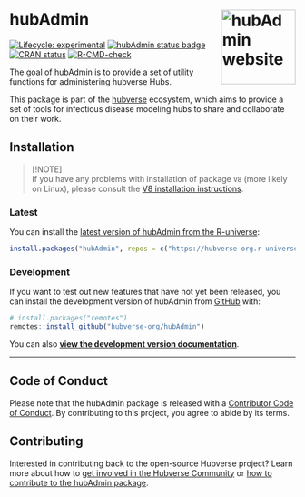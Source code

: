 
<!-- README.md is generated from README.Rmd. Please edit that file -->

# hubAdmin <a href="https://hubverse-org.github.io/hubAdmin/"><img src="man/figures/logo.png" align="right" height="131" alt="hubAdmin website" /></a>

<!-- badges: start -->

[![Lifecycle:
experimental](https://img.shields.io/badge/lifecycle-experimental-orange.svg)](https://lifecycle.r-lib.org/articles/stages.html#experimental)
[![hubAdmin status
badge](https://hubverse-org.r-universe.dev/badges/hubAdmin)](https://hubverse-org.r-universe.dev/hubAdmin)
[![CRAN
status](https://www.r-pkg.org/badges/version/hubAdmin)](https://CRAN.R-project.org/package=hubAdmin)
[![R-CMD-check](https://github.com/hubverse-org/hubAdmin/actions/workflows/R-CMD-check.yaml/badge.svg)](https://github.com/hubverse-org/hubAdmin/actions/workflows/R-CMD-check.yaml)

<!-- badges: end -->

The goal of hubAdmin is to provide a set of utility functions for
administering hubverse Hubs.

This package is part of the [hubverse](https://hubverse.io)
ecosystem, which aims to provide a set of tools for infectious disease
modeling hubs to share and collaborate on their work.

## Installation

> \[!NOTE\]  
> If you have any problems with installation of package `V8` (more
> likely on Linux), please consult the [V8 installation
> instructions](https://github.com/jeroen/V8#installation).

### Latest

You can install the [latest version of hubAdmin from the
R-universe](https://hubverse-org.r-universe.dev/hubAdmin):

``` r
install.packages("hubAdmin", repos = c("https://hubverse-org.r-universe.dev", "https://cloud.r-project.org"))
```

### Development

If you want to test out new features that have not yet been released,
you can install the development version of hubAdmin from
[GitHub](https://github.com/) with:

``` r
# install.packages("remotes")
remotes::install_github("hubverse-org/hubAdmin")
```

You can also [**view the development version
documentation**](https://hubverse-org.github.io/hubAdmin/dev/).

------------------------------------------------------------------------

## Code of Conduct

Please note that the hubAdmin package is released with a [Contributor
Code of Conduct](.github/CODE_OF_CONDUCT.md). By contributing to this
project, you agree to abide by its terms.

## Contributing

Interested in contributing back to the open-source Hubverse project?
Learn more about how to [get involved in the Hubverse
Community](https://docs.hubverse.io/en/latest/overview/contribute.html) or
[how to contribute to the hubAdmin package](.github/CONTRIBUTING.md).
